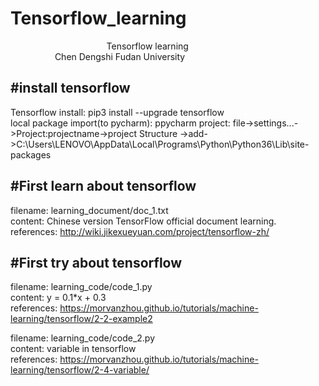 # Tensorflow_learning
                                        Tensorflow learning
                                                                         Chen Dengshi Fudan University  

#install tensorflow
-------------------
Tensorflow install: pip3 install --upgrade tensorflow  
local package import(to pycharm): ppycharm project: file->settings...->Project:projectname->project Structure
->add->C:\Users\LENOVO\AppData\Local\Programs\Python\Python36\Lib\site-packages  

#First learn about tensorflow
-----------------------------
filename: learning_document/doc_1.txt  
content: Chinese version TensorFlow official document learning.  
references: http://wiki.jikexueyuan.com/project/tensorflow-zh/  

#First try about tensorflow
-----------------------------
filename: learning_code/code_1.py  
content: y = 0.1*x + 0.3  
references: https://morvanzhou.github.io/tutorials/machine-learning/tensorflow/2-2-example2  
  
filename: learning_code/code_2.py  
content: variable in tensorflow  
references: https://morvanzhou.github.io/tutorials/machine-learning/tensorflow/2-4-variable/  
